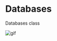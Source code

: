 # Databases
Databases class

![gif](https://giphy.com/gifs/tech-technology-mograph-pOEbLRT4SwD35IELiQ)

<!-- <iframe src="https://giphy.com/embed/pOEbLRT4SwD35IELiQ" width="480" height="269" style="" frameBorder="0" class="giphy-embed" allowFullScreen></iframe><p><a href="https://giphy.com/gifs/tech-technology-mograph-pOEbLRT4SwD35IELiQ">via GIPHY</a></p> -->